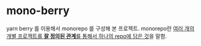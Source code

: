 # mono-berry

yarn berry 를 이용해서 monorepo 를 구성해 본 프로젝트.
monorepo란 [여러 개의 개별 프로젝트를 **잘 정의된 관계**를 통해서 하나의 repo에 담은 것](https://news.hada.io/topic?id=6061)을 말함.
